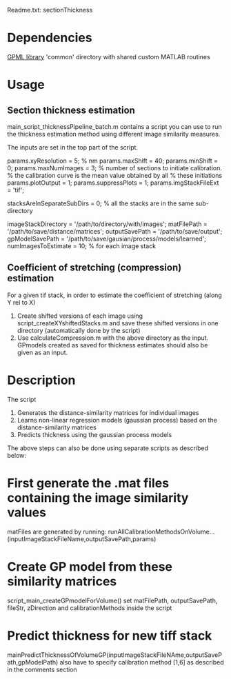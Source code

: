 Readme.txt: sectionThickness

# Dependencies
[GPML library](http://www.gaussianprocess.org/gpml/code/matlab/doc/)
'common' directory with shared custom MATLAB routines

# Usage
## Section thickness estimation
main_script_thicknessPipeline_batch.m contains a script you can use to run the thickness estimation method using different image similarity measures.

The inputs are set in the top part of the script.

params.xyResolution = 5; % nm
params.maxShift = 40;
params.minShift = 0;
params.maxNumImages = 3; % number of sections to initiate calibration.
                % the calibration curve is the mean value obtained by all
                % these initiations
params.plotOutput = 1;
params.suppressPlots = 1;
params.imgStackFileExt = 'tif';

stacksAreInSeparateSubDirs = 0; % all the stacks are in the same sub-directory

imageStackDirectory = '/path/to/directory/with/images';
matFilePath = '/path/to/save/distance/matrices';
outputSavePath = '/path/to/save/output';
gpModelSavePath = '/path/to/save/gausian/process/models/learned';
numImagesToEstimate = 10; % for each image stack

## Coefficient of stretching (compression) estimation
For a given tif stack, in order to estimate the coefficient of stretching (along Y rel to X)
1. Create shifted versions of each image using script_createXYshiftedStacks.m and save these shifted versions in one directory (automatically done by the script) 
3. Use calculateCompression.m with the above directory as the input. GPmodels created as saved for thickness estimates should also be given as an input.

# Description
The script
1. Generates the distance-similarity matrices for individual images
2. Learns non-linear regression models (gaussian process) based on the distance-similarity matrices
3. Predicts thickness using the gaussian process models

The above steps can also be done using separate scripts as described below:

# First generate the .mat files containing the image similarity values
matFiles are generated by running:
runAllCalibrationMethodsOnVolume...
    (inputImageStackFileName,outputSavePath,params)

# Create GP model from these similarity matrices
script_main_createGPmodelForVolume()
set matFilePath, outputSavePath, fileStr, zDirection and calibrationMethods inside the script

# Predict thickness for new tiff stack
mainPredictThicknessOfVolumeGP(inputImageStackFileNAme,outputSavePath,gpModelPath)
also have to specify calibration method [1,6] as described in the comments section



